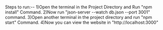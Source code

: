 Steps to run:--
1)Open the terminal in the Project Directory and Run "npm install" Command.
2)Now run "json-server --watch db.json --port 3001" command.
3)Open another terminal in the project directory and run "npm start" Command.
4)Now you can view the website in "http://localhost:3000"

